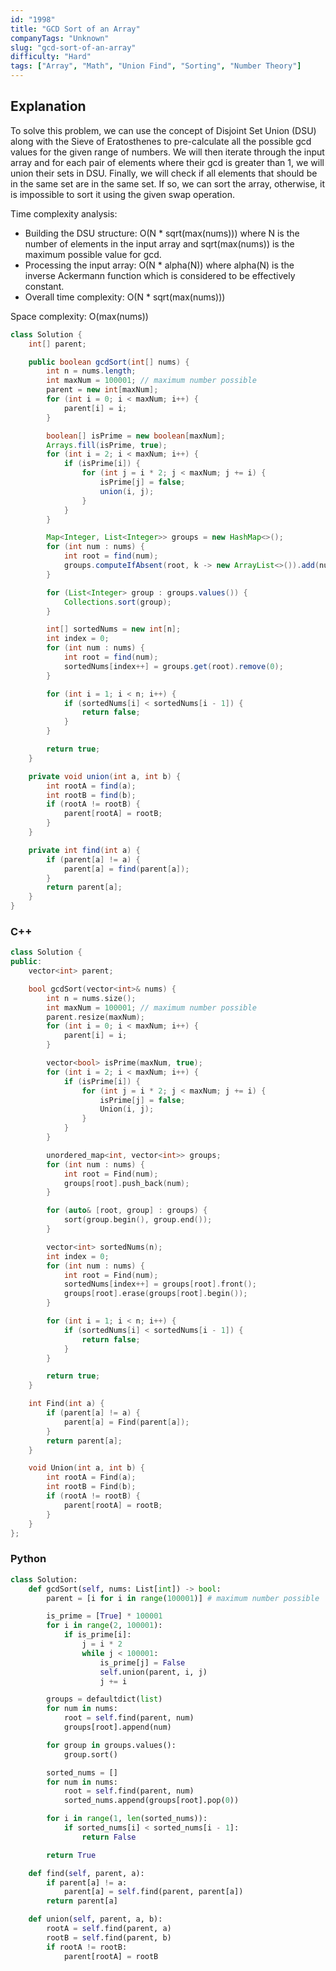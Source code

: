 ```yaml
---
id: "1998"
title: "GCD Sort of an Array"
companyTags: "Unknown"
slug: "gcd-sort-of-an-array"
difficulty: "Hard"
tags: ["Array", "Math", "Union Find", "Sorting", "Number Theory"]
---
```


## Explanation
To solve this problem, we can use the concept of Disjoint Set Union (DSU) along with the Sieve of Eratosthenes to pre-calculate all the possible gcd values for the given range of numbers. We will then iterate through the input array and for each pair of elements where their gcd is greater than 1, we will union their sets in DSU. Finally, we will check if all elements that should be in the same set are in the same set. If so, we can sort the array, otherwise, it is impossible to sort it using the given swap operation.

Time complexity analysis:
- Building the DSU structure: O(N * sqrt(max(nums))) where N is the number of elements in the input array and sqrt(max(nums)) is the maximum possible value for gcd.
- Processing the input array: O(N * alpha(N)) where alpha(N) is the inverse Ackermann function which is considered to be effectively constant.
- Overall time complexity: O(N * sqrt(max(nums)))

Space complexity: O(max(nums))
```java
class Solution {
    int[] parent;

    public boolean gcdSort(int[] nums) {
        int n = nums.length;
        int maxNum = 100001; // maximum number possible
        parent = new int[maxNum];
        for (int i = 0; i < maxNum; i++) {
            parent[i] = i;
        }

        boolean[] isPrime = new boolean[maxNum];
        Arrays.fill(isPrime, true);
        for (int i = 2; i < maxNum; i++) {
            if (isPrime[i]) {
                for (int j = i * 2; j < maxNum; j += i) {
                    isPrime[j] = false;
                    union(i, j);
                }
            }
        }

        Map<Integer, List<Integer>> groups = new HashMap<>();
        for (int num : nums) {
            int root = find(num);
            groups.computeIfAbsent(root, k -> new ArrayList<>()).add(num);
        }

        for (List<Integer> group : groups.values()) {
            Collections.sort(group);
        }

        int[] sortedNums = new int[n];
        int index = 0;
        for (int num : nums) {
            int root = find(num);
            sortedNums[index++] = groups.get(root).remove(0);
        }

        for (int i = 1; i < n; i++) {
            if (sortedNums[i] < sortedNums[i - 1]) {
                return false;
            }
        }

        return true;
    }

    private void union(int a, int b) {
        int rootA = find(a);
        int rootB = find(b);
        if (rootA != rootB) {
            parent[rootA] = rootB;
        }
    }

    private int find(int a) {
        if (parent[a] != a) {
            parent[a] = find(parent[a]);
        }
        return parent[a];
    }
}
```

### C++
```cpp
class Solution {
public:
    vector<int> parent;

    bool gcdSort(vector<int>& nums) {
        int n = nums.size();
        int maxNum = 100001; // maximum number possible
        parent.resize(maxNum);
        for (int i = 0; i < maxNum; i++) {
            parent[i] = i;
        }

        vector<bool> isPrime(maxNum, true);
        for (int i = 2; i < maxNum; i++) {
            if (isPrime[i]) {
                for (int j = i * 2; j < maxNum; j += i) {
                    isPrime[j] = false;
                    Union(i, j);
                }
            }
        }

        unordered_map<int, vector<int>> groups;
        for (int num : nums) {
            int root = Find(num);
            groups[root].push_back(num);
        }

        for (auto& [root, group] : groups) {
            sort(group.begin(), group.end());
        }

        vector<int> sortedNums(n);
        int index = 0;
        for (int num : nums) {
            int root = Find(num);
            sortedNums[index++] = groups[root].front();
            groups[root].erase(groups[root].begin());
        }

        for (int i = 1; i < n; i++) {
            if (sortedNums[i] < sortedNums[i - 1]) {
                return false;
            }
        }

        return true;
    }

    int Find(int a) {
        if (parent[a] != a) {
            parent[a] = Find(parent[a]);
        }
        return parent[a];
    }

    void Union(int a, int b) {
        int rootA = Find(a);
        int rootB = Find(b);
        if (rootA != rootB) {
            parent[rootA] = rootB;
        }
    }
};
```

### Python
```python
class Solution:
    def gcdSort(self, nums: List[int]) -> bool:
        parent = [i for i in range(100001)] # maximum number possible

        is_prime = [True] * 100001
        for i in range(2, 100001):
            if is_prime[i]:
                j = i * 2
                while j < 100001:
                    is_prime[j] = False
                    self.union(parent, i, j)
                    j += i

        groups = defaultdict(list)
        for num in nums:
            root = self.find(parent, num)
            groups[root].append(num)

        for group in groups.values():
            group.sort()

        sorted_nums = []
        for num in nums:
            root = self.find(parent, num)
            sorted_nums.append(groups[root].pop(0))

        for i in range(1, len(sorted_nums)):
            if sorted_nums[i] < sorted_nums[i - 1]:
                return False

        return True

    def find(self, parent, a):
        if parent[a] != a:
            parent[a] = self.find(parent, parent[a])
        return parent[a]

    def union(self, parent, a, b):
        rootA = self.find(parent, a)
        rootB = self.find(parent, b)
        if rootA != rootB:
            parent[rootA] = rootB
```